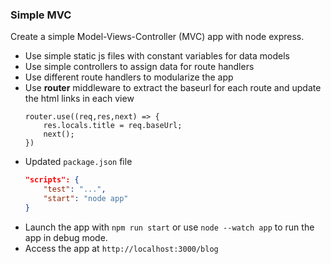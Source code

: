### Simple MVC
Create a simple Model-Views-Controller (MVC) app with node express. 
- Use simple static js files with constant variables for data models
- Use simple controllers to assign data for route handlers
- Use different route handlers to modularize the app
- Use **router** middleware to extract the baseurl for each route and update the html links in each view
    ```JS
    router.use((req,res,next) => {
        res.locals.title = req.baseUrl;
        next();
    })
    ```
- Updated `package.json` file
    ```JSON
    "scripts": {
        "test": "...",
        "start": "node app"
    }
    ```
- Launch the app with `npm run start` or use `node --watch app` to run the app in debug mode.
- Access the app at `http://localhost:3000/blog`